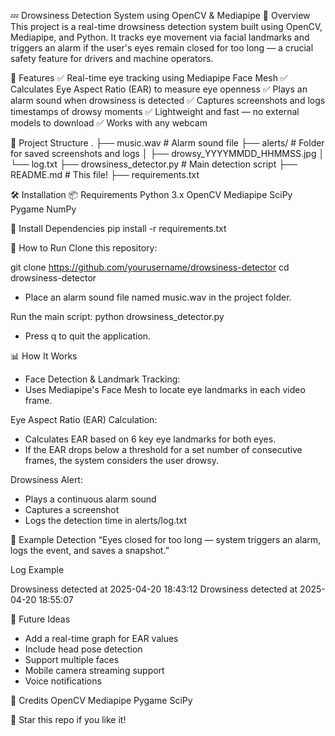 💤 Drowsiness Detection System using OpenCV & Mediapipe
📸 Overview
This project is a real-time drowsiness detection system built using OpenCV, Mediapipe, and Python.
It tracks eye movement via facial landmarks and triggers an alarm if the user's eyes remain closed for too long — a crucial safety feature for drivers and machine operators.


🎯 Features
✅ Real-time eye tracking using Mediapipe Face Mesh
✅ Calculates Eye Aspect Ratio (EAR) to measure eye openness
✅ Plays an alarm sound when drowsiness is detected
✅ Captures screenshots and logs timestamps of drowsy moments
✅ Lightweight and fast — no external models to download
✅ Works with any webcam

📂 Project Structure
.
├── music.wav                 # Alarm sound file
├── alerts/                   # Folder for saved screenshots and logs
│   ├── drowsy_YYYYMMDD_HHMMSS.jpg
│   └── log.txt
├── drowsiness_detector.py     # Main detection script
├── README.md                  # This file!
├── requirements.txt


🛠️ Installation
📦 Requirements
Python 3.x
OpenCV
Mediapipe
SciPy
Pygame
NumPy

💾 Install Dependencies
pip install -r requirements.txt


🚀 How to Run
Clone this repository:

git clone https://github.com/yourusername/drowsiness-detector
cd drowsiness-detector
- Place an alarm sound file named music.wav in the project folder.

Run the main script:
python drowsiness_detector.py
- Press q to quit the application.

📊 How It Works
- Face Detection & Landmark Tracking:
- Uses Mediapipe's Face Mesh to locate eye landmarks in each video frame.

Eye Aspect Ratio (EAR) Calculation:
- Calculates EAR based on 6 key eye landmarks for both eyes.
- If the EAR drops below a threshold for a set number of consecutive frames, the system considers the user drowsy.

Drowsiness Alert:
- Plays a continuous alarm sound
- Captures a screenshot
- Logs the detection time in alerts/log.txt

📸 Example Detection
“Eyes closed for too long — system triggers an alarm, logs the event, and saves a snapshot.”

Log Example

Drowsiness detected at 2025-04-20 18:43:12
Drowsiness detected at 2025-04-20 18:55:07


🎨 Future Ideas
- Add a real-time graph for EAR values
- Include head pose detection
- Support multiple faces
- Mobile camera streaming support
- Voice notifications

🙌 Credits
OpenCV
Mediapipe
Pygame
SciPy



🌟 Star this repo if you like it!
